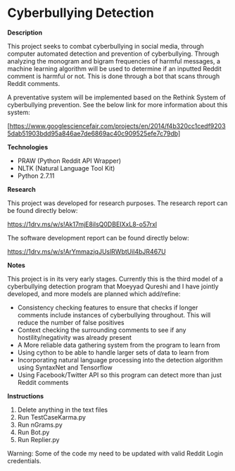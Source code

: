 # Cyberbullying Detection

**Description**

This project seeks to combat cyberbullying in social media, through computer automated detection and prevention of cyberbullying. Through analyzing the monogram and bigram frequencies of harmful messages, a machine learning algorithm will be used to determine if an inputted Reddit comment is harmful or not. This is done through a bot that scans through Reddit comments.

A preventative system will be implemented based on the Rethink System of cyberbullying prevention. See the below link for more information about this system:

[https://www.googlesciencefair.com/projects/en/2014/f4b320cc1cedf92035dab51903bdd95a846ae7de6869ac40c909525efe7c79db]

**Technologies**

- PRAW (Python Reddit API Wrapper)
- NLTK (Natural Language Tool Kit)
- Python 2.7.11

**Research**

This project was developed for research purposes. The research report can be found directly below:

https://1drv.ms/w/s!Ak17mjE8ilsQ0DBEIXxL8-o57rxl

The software development report can be found directly below:

https://1drv.ms/w/s!ArYmmazjqJUslRWbtUil4bJR467U

**Notes**

This project is in its very early stages. Currently this is the third model of a cyberbullying detection program that Moeyyad Qureshi and I have jointly developed, and more models are planned which add/refine:

- Consistency checking features to ensure that checks if longer comments include instances of cyberbullying throughout. This will reduce the number of false positives
- Context checking the surrounding comments to see if any hostility/negativity was already present
- A More reliable data gathering system from the program to learn from
- Using cython to be able to handle larger sets of data to learn from
- Incorporating natural language processing into the detection algorithm using SyntaxNet and Tensorflow
- Using Facebook/Twitter API so this program can detect more than just Reddit comments

**Instructions**

1. Delete anything in the text files
2. Run TestCaseKarma.py
3. Run nGrams.py
4. Run Bot.py
5. Run Replier.py

Warning: Some of the code my need to be updated with valid Reddit Login credentials.
